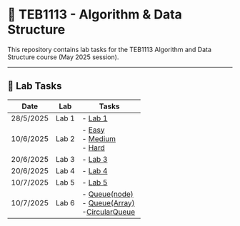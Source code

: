 # 📘 TEB1113 - Algorithm & Data Structure

This repository contains lab tasks for the TEB1113 Algorithm and Data Structure course (May 2025 session).

---

## 📅 Lab Tasks

| Date       | Lab   | Tasks                                                                 |
|------------|--------|-----------------------------------------------------------------------|
| 28/5/2025  | Lab 1 | - [Lab 1](lab_1_DSA.cpp) |
| 10/6/2025  | Lab 2 | - [Easy](lab_2/easy/Rotating_Matrix.cpp)<br> - [Medium](lab_2/normal/Searching.cpp)<br> - [Hard](lab_2/hard/Largest_binary.cpp) |
| 20/6/2025  | Lab 3 | - [Lab 3](lab_3/LAB3.cpp) |
| 20/6/2025  | Lab 4 | - [Lab 4](lab_4/Circular_Linked_List.cpp) |
| 10/7/2025  | Lab 5 | - [Lab 5](lab_5/Lab5.cpp) |
| 10/7/2025  | Lab 6 | - [Queue(node)](lab_6/Queue(node).cpp)<br> - [Queue(Array)](lab_6/Queue(Array).cpp)<br> -[CircularQueue](lab_6/CircularQueue.cpp) |


